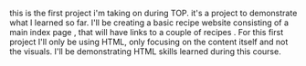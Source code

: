 this is the first project i'm taking on during TOP. it's a project to demonstrate what I learned so far.
I'll be creating a basic recipe website 
consisting of a main index page , that will have links to a couple of recipes .
For this first project I'll only be using HTML, only focusing on the content itself and not the visuals.
I'll be demonstrating HTML skills learned during this course.
